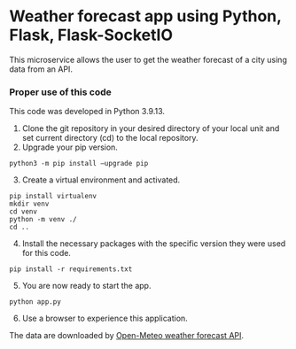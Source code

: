 # Weather forecast app using Python, Flask, Flask-SocketIO
This microservice allows the user to get the weather forecast of a city using data from an API. 

### Proper use of this code
This code was developed in Python 3.9.13.

1. Clone the git repository in your desired directory of your local unit and set current directory (cd) to the local repository.
2. Upgrade your pip version.
```
python3 -m pip install –upgrade pip
```
3. Create a virtual environment and activated.
```
pip install virtualenv
mkdir venv
cd venv
python -m venv ./
cd ..
```
4. Install the necessary packages with the specific version they were used for this code.
```
pip install -r requirements.txt
```
5. You are now ready to start the app.
```
python app.py
```
6. Use a browser to experience this application.

The data are downloaded by [Open-Meteo weather forecast API](https://open-meteo.com/en/docs).

